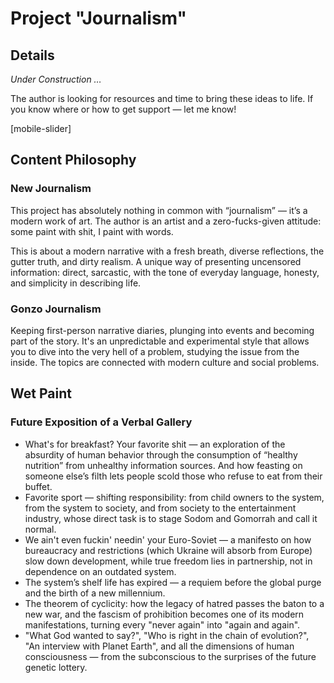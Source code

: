 # Project "Journalism"

## Details

*Under Construction …*

The author is looking for resources and time to bring these ideas to life. If you know where or how to get support — let me know!

[mobile-slider]

## Content Philosophy

### New Journalism

This project has absolutely nothing in common with “journalism” — it’s a modern work of art. The author is an artist and a zero-fucks-given attitude: some paint with shit, I paint with words. 

This is about a modern narrative with a fresh breath, diverse reflections, the gutter truth, and dirty realism. A unique way of presenting uncensored information: direct, sarcastic, with the tone of everyday language, honesty, and simplicity in describing life.

### Gonzo Journalism

Keeping first-person narrative diaries, plunging into events and becoming part of the story. It's an unpredictable and experimental style that allows you to dive into the very hell of a problem, studying the issue from the inside. The topics are connected with modern culture and social problems.

## Wet Paint

### Future Exposition of a Verbal Gallery

- What's for breakfast? Your favorite shit — an exploration of the absurdity of human behavior through the consumption of “healthy nutrition” from unhealthy information sources. And how feasting on someone else’s filth lets people scold those who refuse to eat from their buffet.
- Favorite sport — shifting responsibility: from child owners to the system, from the system to society, and from society to the entertainment industry, whose direct task is to stage Sodom and Gomorrah and call it normal.
- We ain't even fuckin' needin' your Euro-Soviet — a manifesto on how bureaucracy and restrictions (which Ukraine will absorb from Europe) slow down development, while true freedom lies in partnership, not in dependence on an outdated system.
- The system’s shelf life has expired — a requiem before the global purge and the birth of a new millennium.
- The theorem of cyclicity: how the legacy of hatred passes the baton to a new war, and the fascism of prohibition becomes one of its modern manifestations, turning every "never again" into "again and again".
- "What God wanted to say?", "Who is right in the chain of evolution?", "An interview with Planet Earth", and all the dimensions of human consciousness — from the subconscious to the surprises of the future genetic lottery.